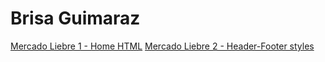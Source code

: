 # Brisa Guimaraz
[Mercado Liebre 1 - Home HTML](https://github.com/brisaguimaraz/mercadoLiebre/tree/maquetacionML)
[Mercado Liebre 2 - Header-Footer styles](https://github.com/brisaguimaraz/mercadoLiebre/tree/headerFooterCss)

